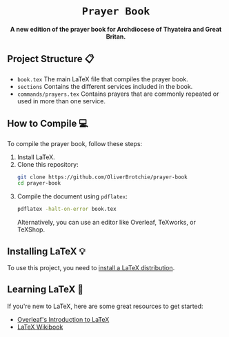 <div align="center">

  <h1><code>Prayer Book</code></h1>

<strong>A new edition of the prayer book for Archdiocese of Thyateira and Great Britan.</strong>

</div>

## Project Structure 📋

- `book.tex` The main LaTeX file that compiles the prayer book.
- `sections` Contains the different services included in the book.
- `commands/prayers.tex` Contains prayers that are commonly repeated or used in more than one service.

## How to Compile 💻

To compile the prayer book, follow these steps:

1. Install LaTeX.
2. Clone this repository:
   ```sh
   git clone https://github.com/OliverBrotchie/prayer-book
   cd prayer-book
   ```
3. Compile the document using `pdflatex`:
   ```sh
   pdflatex -halt-on-error book.tex
   ```
   Alternatively, you can use an editor like Overleaf, TeXworks, or TeXShop.

## Installing LaTeX 💡

To use this project, you need to [install a LaTeX distribution](https://www.latex-project.org/get/).

## Learning LaTeX 📖

If you're new to LaTeX, here are some great resources to get started:

- [Overleaf's Introduction to LaTeX](https://www.overleaf.com/learn/latex/Learn\_LaTeX\_in\_30\_minutes)
- [LaTeX Wikibook](https://en.wikibooks.org/wiki/LaTeX)
